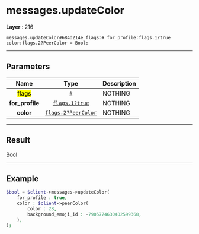 # messages.updateColor

**Layer** : 216

```tl
messages.updateColor#684d214e flags:# for_profile:flags.1?true color:flags.2?PeerColor = Bool;
```

---

## Parameters

| Name | Type | Description |
| :---: | :---: | :--- |
| <mark>flags</mark> | [`#`](type/#) | NOTHING |
| **for_profile** | [`flags.1?true`](type/true) | NOTHING |
| **color** | [`flags.2?PeerColor`](type/PeerColor) | NOTHING |

---

## Result

[Bool](type/Bool)

---

## Example

```php
$bool = $client->messages->updateColor(
	for_profile : true,
	color : $client->peerColor(
		color : 28,
		background_emoji_id : -7905774630402599368,
	),
);
```